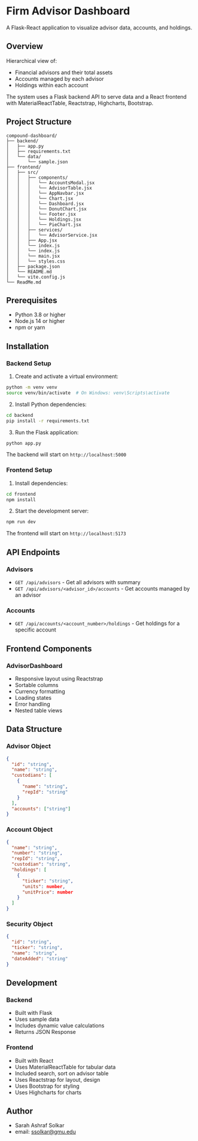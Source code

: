 # Firm Advisor Dashboard

A Flask-React application to visualize advisor data, accounts, and holdings.

## Overview

Hierarchical view of:
- Financial advisors and their total assets
- Accounts managed by each advisor
- Holdings within each account

The system uses a Flask backend API to serve data and a React frontend with MaterialReactTable, Reactstrap, Highcharts, Bootstrap.

## Project Structure

```
compound-dashboard/
├── backend/
│   ├── app.py
│   ├── requirements.txt
│   └── data/
│       └── sample.json
├── frontend/
│   ├── src/
│   │   ├── components/
│   │   │   └── AccountsModal.jsx
│   │   │   └── AdvisorTable.jsx
│   │   │   └── AppNavbar.jsx
│   │   │   └── Chart.jsx
│   │   │   └── Dashboard.jsx
│   │   │   └── DonutChart.jsx
│   │   │   └── Footer.jsx
│   │   │   └── Holdings.jsx
│   │   │   └── PieChart.jsx
│   │   ├── services/
│   │   │   └── AdvisorService.jsx
│   │   ├── App.jsx
│   │   └── index.js
│   │   └── index.js
│   │   └── main.jsx
│   │   └── styles.css
│   ├── package.json
│   └── README.md
│   └── vite.config.js
└── ReadMe.md
```

## Prerequisites

- Python 3.8 or higher
- Node.js 14 or higher
- npm or yarn 

## Installation

### Backend Setup

1. Create and activate a virtual environment:
```bash
python -m venv venv
source venv/bin/activate  # On Windows: venv\Scripts\activate
```

2. Install Python dependencies:
```bash
cd backend
pip install -r requirements.txt
```

3. Run the Flask application:
```bash
python app.py
```

The backend will start on `http://localhost:5000`

### Frontend Setup

1. Install dependencies:
```bash
cd frontend
npm install
```

2. Start the development server:
```bash
npm run dev
```

The frontend will start on `http://localhost:5173`

## API Endpoints

### Advisors
- `GET /api/advisors` - Get all advisors with summary
- `GET /api/advisors/<advisor_id>/accounts` - Get accounts managed by an advisor

### Accounts
- `GET /api/accounts/<account_number>/holdings` - Get holdings for a specific account

## Frontend Components

### AdvisorDashboard

- Responsive layout using Reactstrap
- Sortable columns
- Currency formatting
- Loading states
- Error handling
- Nested table views


## Data Structure

### Advisor Object
```json
{
  "id": "string",
  "name": "string",
  "custodians": [
    {
      "name": "string",
      "repId": "string"
    }
  ],
  "accounts": ["string"]
}
```

### Account Object
```json
{
  "name": "string",
  "number": "string",
  "repId": "string",
  "custodian": "string",
  "holdings": [
    {
      "ticker": "string",
      "units": number,
      "unitPrice": number
    }
  ]
}
```

### Security Object
```json
{
  "id": "string",
  "ticker": "string",
  "name": "string",
  "dateAdded": "string"
}
```

## Development

### Backend
- Built with Flask
- Uses sample data
- Includes dynamic value calculations
- Returns JSON Response

### Frontend
- Built with React
- Uses MaterialReactTable for tabular data
- Included search, sort on advisor table
- Uses Reactstrap for layout, design
- Uses Bootstrap for styling
- Uses Highcharts for charts

## Author
- Sarah Ashraf Solkar
- email: ssolkar@gmu.edu
